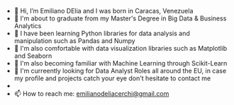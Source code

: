 - 👋 Hi, I’m Emiliano DElia and I was born in Caracas, Venezuela
- 👀 I'm about to graduate from my Master's Degree in Big Data & Business Analytics
- 🌱 I have been learning Python libraries for data analysis and manipulation such as Pandas and Numpy
- 🌱 I'm also comfortable with data visualization libraries such as Matplotlib and Seaborn
- 🌱 I'm also becoming familiar with Machine Learning through Scikit-Learn
- 🧠 I'm curreently looking for Data Analyst Roles all around the EU, in case my profile and projects catch your eye don't hesitate to contact me
- 
- 📫 How to reach me: emilianodeliacerchi@gmail.com

<!---
emilianodelia/emilianodelia is a ✨ special ✨ repository because its `README.md` (this file) appears on your GitHub profile.
You can click the Preview link to take a look at your changes.
--->
